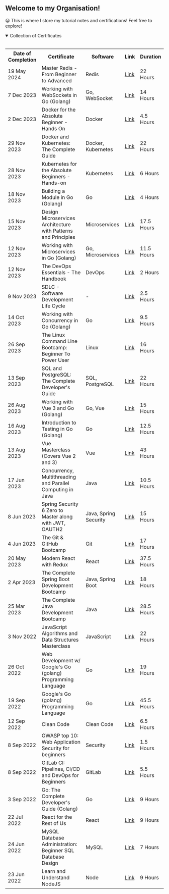 ## Welcome to my Organisation!

😀 This is where I store my tutorial notes and certifications! Feel free to explore! 

<details open>
  <summary align:"center">Collection of Certificates</summary>
  <br>
  <table>
    <tr>  
      <th>Date of Completion</th>
      <th>Certificate</th>
      <th>Software</th>
      <th>Link</th>
      <th>Duration</th>
    </tr>
    <tr>
      <td>19 May 2024</td>
      <td>Master Redis - From Beginner to Advanced</td>
      <td>Redis</td>
      <td><a href="https://www.udemy.com/certificate/UC-2e3f46c1-39fd-429e-9b5e-14f9251a480b/">Link</a></td>
      <td>22 Hours</td>
    </tr>
    <tr>
      <td>7 Dec 2023</td>
      <td>Working with WebSockets in Go (Golang)</td>
      <td>Go, WebSocket</td>
      <td><a href="https://www.udemy.com/certificate/UC-bb774e3b-6658-4cfc-94bd-beede04ef9cf/">Link</a></td>
      <td>14 Hours</td>
    </tr>
    <tr>
      <td>2 Dec 2023</td>
      <td>Docker for the Absolute Beginner - Hands On</td>
      <td>Docker</td>
      <td><a href="https://www.udemy.com/certificate/UC-2c31c73e-b6c5-4b96-bb68-5ff9f8a371a8/">Link</a></td>
      <td>4.5 Hours</td>
    </tr>
    <tr>
      <td>29 Nov 2023</td>
      <td>Docker and Kubernetes: The Complete Guide</td>
      <td>Docker, Kubernetes</td>
      <td><a href="https://www.udemy.com/certificate/UC-30845639-7855-44d8-a041-76e75446f76c/">Link</a></td>
      <td>22 Hours</td>
    </tr>
    <tr>
      <td>28 Nov 2023</td>
      <td>Kubernetes for the Absolute Beginners - Hands-on</td>
      <td>Kubernetes</td>
      <td><a href="https://www.udemy.com/certificate/UC-cf1421e5-2b2f-47bf-9f5f-db2f21d6f357/">Link</a></td>
      <td>6 Hours</td>
    </tr>
    <tr>
      <td>18 Nov 2023</td>
      <td>Building a Module in Go (Golang)</td>
      <td>Go</td>
      <td><a href="https://www.udemy.com/certificate/UC-3dee459c-7ec9-44d8-ba04-5781c39b7251/">Link</a></td>
      <td>4 Hours</td>
    </tr>
    <tr>
      <td>15 Nov 2023</td>
      <td>Design Microservices Architecture with Patterns and Principles</td>
      <td>Microservices</td>
      <td><a href="https://www.udemy.com/certificate/UC-73be4638-88b3-4155-80e3-067637079461/">Link</a></td>
      <td>17.5 Hours</td>
    </tr>
    <tr>
      <td>12 Nov 2023</td>
      <td>Working with Microservices in Go (Golang)</td>
      <td>Go, Microservices</td>
      <td><a href="https://www.udemy.com/certificate/UC-56ab48ed-bc84-4aa4-b2d3-ebcdc179d76e/">Link</a></td>
      <td>11.5 Hours</td>
    </tr>
    <tr>
      <td>12 Nov 2023</td>
      <td>The DevOps Essentials - The Handbook</td>
      <td>DevOps</td>
      <td><a href="https://www.udemy.com/certificate/UC-67a99824-6c4d-4acf-9ea9-705933e85126/">Link</a></td>
      <td>2 Hours</td>
    </tr>
    <tr>
      <td>9 Nov 2023</td>
      <td>SDLC - Software Development Life Cycle</td>
      <td> - </td>
      <td><a href="https://www.udemy.com/certificate/UC-e1ffd9ff-8aa6-4d96-8e98-da56a156a96b/">Link</a></td>
      <td>2.5 Hours</td>
    </tr>
    <tr>
      <td>14 Oct 2023</td>
      <td>Working with Concurrency in Go (Golang)</td>
      <td>Go</td>
      <td><a href="https://www.udemy.com/certificate/UC-dfd5bee6-44aa-4010-8f9a-a565c805e176/">Link</a></td>
      <td>9.5 Hours</td>
    </tr>
    <tr>
      <td>26 Sep 2023</td>
      <td>The Linux Command Line Bootcamp: Beginner To Power User</td>
      <td>Linux</td>
      <td><a href="https://www.udemy.com/certificate/UC-675e0dd1-b3c5-4a3d-9f86-5cb3ddae6996/">Link</a></td>
      <td>16 Hours</td>
    </tr>
    <tr>
      <td>13 Sep 2023</td>
      <td>SQL and PostgreSQL: The Complete Developer's Guide</td>
      <td>SQL, PostgreSQL</td>
      <td><a href="https://www.udemy.com/certificate/UC-f0acc90b-90e6-49c2-a7b3-a13bf2e8c112/">Link</a></td>
      <td>22 Hours</td>
    </tr>
    <tr>
      <td>26 Aug 2023</td>
      <td>Working with Vue 3 and Go (Golang)</td>
      <td>Go, Vue</td>
      <td><a href="https://www.udemy.com/certificate/UC-f088bb74-230a-4ec3-b964-66b511e343e1/">Link</a></td>
      <td>15 Hours</td>
    </tr>
    <tr>
      <td>16 Aug 2023</td>
      <td>Introduction to Testing in Go (Golang)</td>
      <td>Go</td>
      <td><a href="https://www.udemy.com/certificate/UC-9d3ac2eb-9c2a-4e04-8400-db751a58450d/">Link</a></td>
      <td>12.5 Hours</td>
    </tr>
    <tr>
      <td>13 Aug 2023</td>
      <td>Vue Masterclass (Covers Vue 2 and 3)</td>
      <td>Vue</td>
      <td><a href="https://www.udemy.com/certificate/UC-99da9519-e158-46f5-ad2c-357437b6cc26/">Link</a></td>
      <td>43 Hours</td>
    </tr>
    <tr>
      <td>17 Jun 2023</td>
      <td>Concurrency, Multithreading and Parallel Computing in Java</td>
      <td>Java</td>
      <td><a href="https://www.udemy.com/certificate/UC-0b536ec4-8162-458d-a4c6-7bac6c466cff/">Link</a></td>
      <td>10.5 Hours</td>
    </tr>
    <tr>
      <td>8 Jun 2023</td>
      <td>Spring Security 6 Zero to Master along with JWT, OAUTH2</td>
      <td>Java, Spring Security</td>
      <td><a href="https://www.udemy.com/certificate/UC-731e0edf-7b48-4456-92bb-7c04a5d5a528/">Link</a></td>
      <td>15 Hours</td>
    </tr>
    <tr>
      <td>4 Jun 2023</td>
      <td>The Git & GitHub Bootcamp</td>
      <td>Git</td>
      <td><a href="https://www.udemy.com/certificate/UC-bd53f466-921d-4abc-b351-51deee2d7d7c/">Link</a></td>
      <td>17 Hours</td>
    </tr>
    <tr>
      <td>20 May 2023</td>
      <td>Modern React with Redux</td>
      <td>React</td>
      <td><a href="https://www.udemy.com/certificate/UC-a78a556f-2d42-4561-ae58-d63de9db1903/">Link</a></td>
      <td>37.5 Hours</td>
    </tr>
    <tr>
      <td>2 Apr 2023</td>
      <td>The Complete Spring Boot Development Bootcamp</td>
      <td>Java, Spring Boot</td>
      <td><a href="https://www.udemy.com/certificate/UC-cde0b085-4b66-45ab-a16b-8a1d3a4f0acc/">Link</a></td>
      <td>18 Hours</td>
    </tr>
    <tr>
      <td>25 Mar 2023</td>
      <td>The Complete Java Development Bootcamp</td>
      <td>Java</td>
      <td><a href="https://www.udemy.com/certificate/UC-0eae483a-f79c-404c-a1c8-0edfc70a0d66/">Link</a></td>
      <td>28.5 Hours</td>
    </tr>
    <tr>
      <td>3 Nov 2022</td>
      <td>JavaScript Algorithms and Data Structures Masterclass</td>
      <td>JavaScript</td>
      <td><a href="https://www.udemy.com/certificate/UC-f284961e-8034-4d9d-9fd9-a20ebc486c38/">Link</a></td>
      <td>22 Hours</td>
    </tr>
    <tr>
      <td>26 Oct 2022</td>
      <td>Web Development w/ Google's Go (golang) Programming Language</td>
      <td>Go</td>
      <td><a href="https://www.udemy.com/certificate/UC-46eecc21-895b-40af-b2ab-f977c55182c0/">Link</a></td>
      <td>19 Hours</td>
    </tr>
    <tr>
      <td>19 Sep 2022</td>
      <td>Google's Go (golang) Programming Language</td>
      <td>Go</td>
      <td><a href="https://www.udemy.com/certificate/UC-5af41117-1c95-4084-b448-5c22cd7b6413/">Link</a></td>
      <td>45.5 Hours</td>
    </tr>
    <tr>
      <td>12 Sep 2022</td>
      <td>Clean Code</td>
      <td>Clean Code</td>
      <td><a href="https://www.udemy.com/certificate/UC-824a229c-e5b9-4693-8bf5-f164c03fc096/" target="_blank">Link</a></td>
      <td>6.5 Hours</td>
    </tr>
    <tr>
      <td>8 Sep 2022</td>
      <td>OWASP top 10: Web Application Security for beginners</td>
      <td>Security</td>
      <td><a href="https://www.udemy.com/certificate/UC-9ee9f834-9128-47d4-8b27-8eb4c0036752/" target="_blank">Link</a></td>
      <td>1.5 Hours</td>
    </tr>
    <tr>
      <td>8 Sep 2022</td>
      <td>GitLab CI: Pipelines, CI/CD and DevOps for Beginners</td>
      <td>GitLab</td>
      <td><a href="https://www.udemy.com/certificate/UC-1184909b-b4b6-4123-9349-d78d05ee7f13/" target="_blank">Link</a></td>
      <td>5.5 Hours</td>
    </tr>
    <tr>
      <td>3 Sep 2022</td>
      <td>Go: The Complete Developer's Guide (Golang)</td>
      <td>Go</td>
      <td><a href="https://www.udemy.com/certificate/UC-2367ab93-2780-4661-bd0e-8429453ce048/" target="_blank">Link</a></td>
      <td>9 Hours</td>
    </tr>
    <tr>
      <td>22 Jul 2022</td>
      <td>React for the Rest of Us</td>
      <td>React</td>
      <td><a href="https://www.udemy.com/certificate/UC-3681dcd0-a14b-47a1-90f5-1ddfbe4a8a7c/" target="_blank">Link</a></td>
      <td>9 Hours</td>
    </tr>
     <tr>
      <td>24 Jun 2022</td>
      <td>MySQL Database Administration: Beginner SQL Database Design</td>
      <td>MySQL</td>
      <td><a href="https://www.udemy.com/certificate/UC-afa08872-4df8-4492-8a8c-0e43115725f6/" target="_blank">Link</a></td>
      <td>7 Hours</td>
    </tr>
    <tr>
      <td>23 Jun 2022</td>
      <td>Learn and Understand NodeJS</td>
      <td>Node</td>
      <td><a href="https://www.udemy.com/certificate/UC-e1f99207-2779-4327-8910-e4dc8648b6d3/" target="_blank">Link</a></td>
      <td>9 Hours</td>
    </tr>
  </table>
</details>
